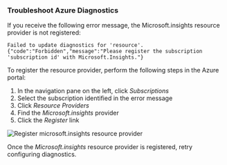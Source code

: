 ### Troubleshoot Azure Diagnostics

If you receive the following error message, the Microsoft.insights resource provider is not registered:

`Failed to update diagnostics for 'resource'. {"code":"Forbidden","message":"Please register the subscription 'subscription id' with Microsoft.Insights."}`

To register the resource provider, perform the following steps in the Azure portal:

1.	In the navigation pane on the left, click *Subscriptions*
2.	Select the subscription identified in the error message
3.	Click *Resource Providers*
4.	Find the *Microsoft.insights* provider
5.	Click the *Register* link

![Register microsoft.insights resource provider](./media/log-analytics-troubleshoot-azure-diagnostics/log-analytics-register-microsoft-diagnostics-resource-provider.png)

Once the *Microsoft.insights* resource provider is registered, retry configuring diagnostics.
